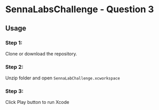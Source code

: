 # SennaLabsChallenge - Question 3


## Usage

### Step 1: 
Clone or download the repository.

### Step 2: 
Unzip folder and open `SennaLabChallenge.xcworkspace`

### Step 3: 
Click Play button to run Xcode
